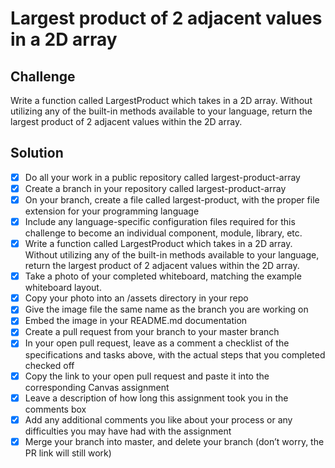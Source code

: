 # Largest product of 2 adjacent values in a 2D array

## Challenge

Write a function called LargestProduct which takes in a 2D array. Without utilizing any of the built-in methods available to your language, return the largest product of 2 adjacent values within the 2D array.

## Solution


- [x] Do all your work in a public repository called largest-product-array
- [x] Create a branch in your repository called largest-product-array
- [x] On your branch, create a file called largest-product, with the proper file extension for your programming language
- [x] Include any language-specific configuration files required for this challenge to become an individual component, module, library, etc.
- [x] Write a function called LargestProduct which takes in a 2D array. Without utilizing any of the built-in methods available to your language, return the largest product of 2 adjacent values within the 2D array.
- [x] Take a photo of your completed whiteboard, matching the example whiteboard layout.
- [x] Copy your photo into an /assets directory in your repo
- [x] Give the image file the same name as the branch you are working on
- [x] Embed the image in your README.md documentation
- [x] Create a pull request from your branch to your master branch
- [x] In your open pull request, leave as a comment a checklist of the specifications and tasks above, with the actual steps that you completed checked off
- [x] Copy the link to your open pull request and paste it into the corresponding Canvas assignment
- [x] Leave a description of how long this assignment took you in the comments box
- [x] Add any additional comments you like about your process or any difficulties you may have had with the assignment
- [x] Merge your branch into master, and delete your branch (don’t worry, the PR link will still work)